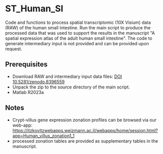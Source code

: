 # ST_Human_SI

Code and functions to process spatial transcriptomic (10X Visium) data (RAW) of the human small intestine. Run the main script to produce the processed data that was used to support the results in the manuscript "A spatial expression atlas of the adult human small intestine". 
The code to generate intermediary input is not provided and can be provided upon request. 

## Prerequisites

* Download RAW and intermediary input data files: [DOI 10.5281/zenodo.8396559](https://zenodo.org/record/8396559/files/Data.zip?download=1) 
* Unpack the zip to the source directory of the main script.      
* Matlab R2023a

## Notes

* Crypt-villus gene expression zonation profiles can be browsed via our web-app: https://itzkovitzwebapps.weizmann.ac.il/webapps/home/session.html?app=Human_villus_zonation1_1
* processed zonation tables are provided as supplementary tables in the manuscript. 
